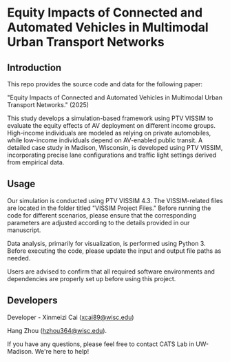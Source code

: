 # Equity Impacts of Connected and Automated Vehicles in Multimodal Urban Transport Networks

## Introduction

This repo provides the source code and data for the following paper:

"Equity Impacts of Connected and Automated Vehicles in Multimodal Urban Transport Networks." (2025)


This study develops a simulation-based framework using PTV VISSIM to evaluate the equity effects of AV deployment on different income groups. High-income individuals are modeled as relying on private automobiles, while low-income individuals depend on AV-enabled public transit. A detailed case study in Madison, Wisconsin, is developed using PTV VISSIM, incorporating precise lane configurations and traffic light settings derived from empirical data. 

## Usage

Our simulation is conducted using PTV VISSIM 4.3. The VISSIM-related files are located in the folder titled "VISSIM Project Files." Before running the code for different scenarios, please ensure that the corresponding parameters are adjusted according to the details provided in our manuscript.  

Data analysis, primarily for visualization, is performed using Python 3. Before executing the code, please update the input and output file paths as needed.  

Users are advised to confirm that all required software environments and dependencies are properly set up before using this project.  

## Developers

Developer - Xinmeizi Cai (xcai89@wisc.edu)

Hang Zhou (hzhou364@wisc.edu).

If you have any questions, please feel free to contact CATS Lab in UW-Madison. We're here to help!
